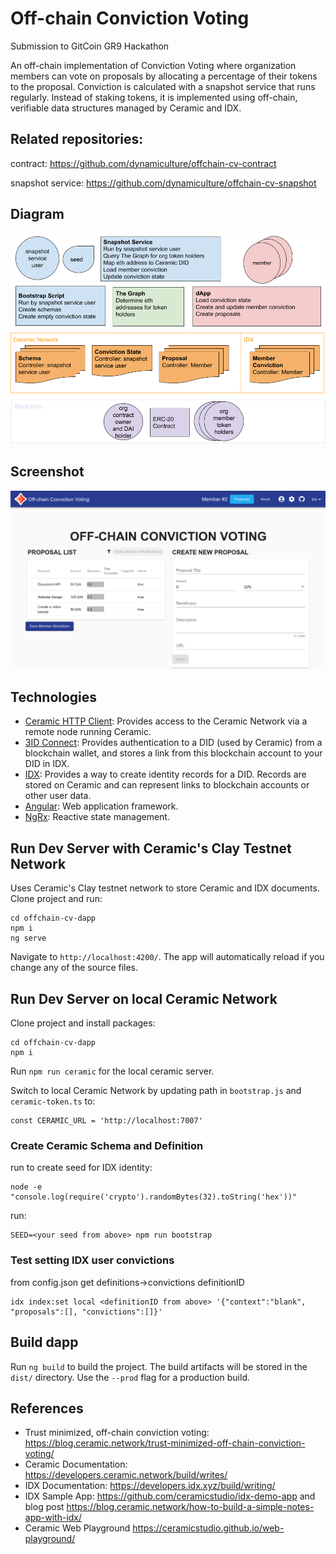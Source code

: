 
# Off-chain Conviction Voting

Submission to GitCoin GR9 Hackathon

An off-chain implementation of Conviction Voting where organization members can vote on proposals by allocating a percentage of their tokens to the proposal. Conviction is calculated with a snapshot service that runs regularly. Instead of staking tokens, it is implemented using off-chain, verifiable data structures managed by Ceramic and IDX.

## Related repositories:
contract:
https://github.com/dynamiculture/offchain-cv-contract

snapshot service:
https://github.com/dynamiculture/offchain-cv-snapshot

## Diagram
![Diagram](src/assets/cv/cv_diagram.png)

## Screenshot
![Screenshot](src/assets/cv/cv_dapp.png)

## Technologies
- [Ceramic HTTP Client](https://developers.ceramic.network/reference/javascript/clients/#http-client): Provides access to the Ceramic Network via a remote node running Ceramic.
- [3ID Connect](https://developers.ceramic.network/build/authentication/#did-provider-or-wallet): Provides authentication to a DID (used by Ceramic) from a blockchain wallet, and stores a link from this blockchain account to your DID in IDX.
- [IDX](https://idx.xyz/): Provides a way to create identity records for a DID. Records are stored on Ceramic and can represent links to blockchain accounts or other user data.
- [Angular](https://angular.io/): Web application framework.
- [NgRx](https://ngrx.io/): Reactive state management.


## Run Dev Server with Ceramic's Clay Testnet Network
Uses Ceramic's Clay testnet network to store Ceramic and IDX documents. Clone project and run: 
```
cd offchain-cv-dapp
npm i
ng serve
```
Navigate to `http://localhost:4200/`. The app will automatically reload if you change any of the source files.

## Run Dev Server on local Ceramic Network

Clone project and install packages: 
```
cd offchain-cv-dapp
npm i
```

Run `npm run ceramic` for the local ceramic server.

Switch to local Ceramic Network by updating path in `bootstrap.js` and `ceramic-token.ts` to:
```
const CERAMIC_URL = 'http://localhost:7007'
```

### Create Ceramic Schema and Definition
run to create seed for IDX identity:
```
node -e "console.log(require('crypto').randomBytes(32).toString('hex'))"
```
run:
```
SEED=<your seed from above> npm run bootstrap
```

### Test setting IDX user convictions
from config.json get definitions->convictions definitionID
```
idx index:set local <definitionID from above> '{"context":"blank", "proposals":[], "convictions":[]}'
```

## Build dapp

Run `ng build` to build the project. The build artifacts will be stored in the `dist/` directory. Use the `--prod` flag for a production build.


## References
- Trust minimized, off-chain conviction voting: https://blog.ceramic.network/trust-minimized-off-chain-conviction-voting/
- Ceramic Documentation: https://developers.ceramic.network/build/writes/
- IDX Documentation: https://developers.idx.xyz/build/writing/
- IDX Sample App: https://github.com/ceramicstudio/idx-demo-app and blog post https://blog.ceramic.network/how-to-build-a-simple-notes-app-with-idx/
- Ceramic Web Playground https://ceramicstudio.github.io/web-playground/


